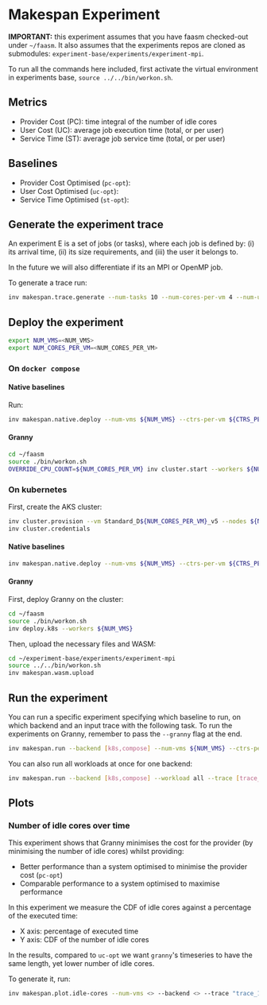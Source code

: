 # Makespan Experiment

**IMPORTANT:** this experiment assumes that you have faasm checked-out under
`~/faasm`. It also assumes that the experiments repos are cloned as submodules:
`experiment-base/experiments/experiment-mpi`.

To run all the commands here included, first activate the virtual environment
in experiments base, `source ../../bin/workon.sh`.

## Metrics

* Provider Cost (PC): time integral of the number of idle cores
* User Cost (UC): average job execution time (total, or per user)
* Service Time (ST): average job service time (total, or per user)

## Baselines

* Provider Cost Optimised (`pc-opt`):
* User Cost Optimised (`uc-opt`):
* Service Time Optimised (`st-opt`):

## Generate the experiment trace

An experiment E is a set of jobs (or tasks), where each job is defined by: (i)
its arrival time, (ii) its size requirements, and (iii) the user it belongs
to.

In the future we will also differentiate if its an MPI or OpenMP job.

To generate a trace run:

```bash
inv makespan.trace.generate --num-tasks 10 --num-cores-per-vm 4 --num-users 2
```

## Deploy the experiment

```bash
export NUM_VMS=<NUM_VMS>
export NUM_CORES_PER_VM=<NUM_CORES_PER_VM>
```

### On `docker compose`

#### Native baselines

Run:

```bash
inv makespan.native.deploy --num-vms ${NUM_VMS} --ctrs-per-vm ${CTRS_PER_VM} --local
```

#### Granny

```bash
cd ~/faasm
source ./bin/workon.sh
OVERRIDE_CPU_COUNT=${NUM_CORES_PER_VM} inv cluster.start --workers ${NUM_NODES}
```

### On kubernetes

First, create the AKS cluster:

```bash
inv cluster.provision --vm Standard_D${NUM_CORES_PER_VM}_v5 --nodes ${NUM_VMS}
inv cluster.credentials
```

#### Native baselines

```bash
inv makespan.native.deploy --num-vms ${NUM_VMS} --ctrs-per-vm ${CTRS_PER_VM}
```

#### Granny

First, deploy Granny on the cluster:

```bash
cd ~/faasm
source ./bin/workon.sh
inv deploy.k8s --workers ${NUM_VMS}
```

Then, upload the necessary files and WASM:

```bash
cd ~/experiment-base/experiments/experiment-mpi
source ../../bin/workon.sh
inv makespan.wasm.upload
````

## Run the experiment

You can run a specific experiment specifying which baseline to run, on which
backend and an input trace with the following task. To run the experiments on
Granny, remember to pass the `--granny` flag at the end.

```bash
inv makespan.run --backend [k8s,compose] --num-vms ${NUM_VMS} --ctrs-per-vm <> --trace [trace_file_name.csv] [--granny]
```

You can also run all workloads at once for one backend:

```bash
inv makespan.run --backend [k8s,compose] --workload all --trace [trace_file_name.csv]
```

## Plots

### Number of idle cores over time

This experiment shows that Granny minimises the cost for the provider (by
minimising the number of idle cores) whilst providing:
  - Better performance than a system optimised to minimise the provider cost (`pc-opt`)
  - Comparable performance to a system optimised to maximise performance

In this experiment we measure the CDF of idle cores against a percentage of the
executed time:
  - X axis: percentage of executed time
  - Y axis: CDF of the number of idle cores

In the results, compared to `uc-opt` we want `granny`'s timeseries to have the
same length, yet lower number of idle cores.

To generate it, run:

```bash
inv makespan.plot.idle-cores --num-vms <> --backend <> --trace "trace_100_4_2.csv"
```
